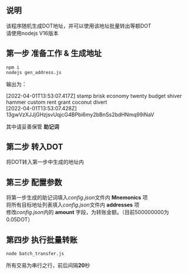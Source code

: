 ## 说明

该程序随机生成DOT地址，并可以使用该地址批量转出等额DOT  
请使用nodejs V16版本

## 第一步 准备工作 & 生成地址

`
npm i
`  
`
nodejs gen_address.js
`

输出为：

[2022-04-01T13:53:07.417Z] stamp brisk economy twenty budget shiver hammer custom rent grant coconut divert  
[2022-04-01T13:53:07.428Z] 13gwVzXJJjGHzjsvUqjcG4BPbi6my2bBnSs2bdHNmq99iNaV

其中请妥善保管 **助记词**

## 第二步 转入DOT

将DOT转入第一步中生成的地址内

## 第三步 配置参数

将第一步生成的助记词填入*config.json*文件内 **Mnemonics** 项  
将所有目标地址列表填入*config.json*文件内 **addresses** 项  
修改*config.json*内的 **amount** 字段，为转账金额。（目前500000000为0.05DOT）

## 第四步 执行批量转账

`
node batch_transfer.js
`

所有交易为串行之行，前后间隔**20**秒